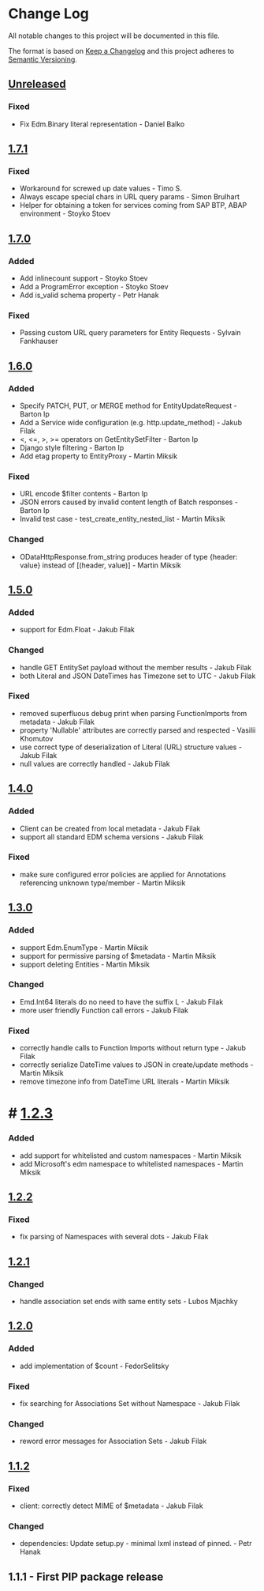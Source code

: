 # Change Log
All notable changes to this project will be documented in this file.

The format is based on [Keep a Changelog](http://keepachangelog.com/)
and this project adheres to [Semantic Versioning](http://semver.org/).

## [Unreleased]

### Fixed
- Fix Edm.Binary literal representation - Daniel Balko

## [1.7.1]

### Fixed
- Workaround for screwed up date values - Timo S.
- Always escape special chars in URL query params - Simon Brulhart
- Helper for obtaining a token for services coming from SAP BTP, ABAP environment - Stoyko Stoev

## [1.7.0]

### Added
- Add inlinecount support - Stoyko Stoev
- Add a ProgramError exception - Stoyko Stoev
- Add is_valid schema property - Petr Hanak

### Fixed
- Passing custom URL query parameters for Entity Requests - Sylvain Fankhauser

## [1.6.0]

### Added
- Specify PATCH, PUT, or MERGE method for EntityUpdateRequest - Barton Ip
- Add a Service wide configuration (e.g. http.update\_method) - Jakub Filak
- <, <=, >, >= operators on GetEntitySetFilter - Barton Ip
- Django style filtering - Barton Ip
- Add etag property to EntityProxy - Martin Miksik

### Fixed
- URL encode $filter contents - Barton Ip
- JSON errors caused by invalid content length of Batch responses - Barton Ip
- Invalid test case - test_create_entity_nested_list - Martin Miksik

### Changed
- ODataHttpResponse.from_string produces header of type {header: value} instead of [(header, value)] - Martin Miksik

## [1.5.0]

### Added
- support for Edm.Float - Jakub Filak

### Changed
- handle GET EntitySet payload without the member results - Jakub Filak
- both Literal and JSON DateTimes has Timezone set to UTC - Jakub Filak

### Fixed
- removed superfluous debug print when parsing FunctionImports from metadata - Jakub Filak
- property 'Nullable' attributes are correctly parsed and respected - Vasilii Khomutov
- use correct type of deserialization of Literal (URL) structure values - Jakub Filak
- null values are correctly handled - Jakub Filak

## [1.4.0]

### Added
- Client can be created from local metadata - Jakub Filak
- support all standard EDM schema versions - Jakub Filak

### Fixed
- make sure configured error policies are applied for Annotations referencing
  unknown type/member - Martin Miksik

## [1.3.0]

### Added
- support Edm.EnumType - Martin Miksik
- support for permissive parsing of $metadata - Martin Miksik
- support deleting Entities - Martin Miksik

### Changed
- Emd.Int64 literals do no need to have the suffix L - Jakub Filak
- more user friendly Function call errors - Jakub Filak

### Fixed
- correctly handle calls to Function Imports without return type - Jakub Filak
- correctly serialize DateTime values to JSON in create/update methods - Martin Miksik
- remove timezone info from DateTime URL literals - Martin Miksik

# # [1.2.3]

### Added
- add support for whitelisted and custom namespaces - Martin Miksik
- add Microsoft's edm namespace to whitelisted namespaces - Martin Miksik

## [1.2.2]

### Fixed
- fix parsing of Namespaces with several dots - Jakub Filak

## [1.2.1]

### Changed
- handle association set ends with same entity sets - Lubos Mjachky

## [1.2.0]

### Added
- add implementation of $count - FedorSelitsky

### Fixed
- fix searching for Associations Set without Namespace - Jakub Filak

### Changed
- reword error messages for Association Sets - Jakub Filak

## [1.1.2]

### Fixed
- client: correctly detect MIME of $metadata - Jakub Filak

### Changed
- dependencies: Update setup.py - minimal lxml instead of pinned. - Petr Hanak

## 1.1.1 - First PIP package release

[Unreleased]: https://github.com/SAP/python-pyodata/compare/1.7.1...HEAD
[1.7.1]: https://github.com/SAP/python-pyodata/compare/1.7.0...1.7.1
[1.7.0]: https://github.com/SAP/python-pyodata/compare/1.6.0...1.7.0
[1.6.0]: https://github.com/SAP/python-pyodata/compare/1.5.0...1.6.0
[1.5.0]: https://github.com/SAP/python-pyodata/compare/1.4.0...1.5.0
[1.4.0]: https://github.com/SAP/python-pyodata/compare/1.3.0...1.4.0
[1.3.0]: https://github.com/SAP/python-pyodata/compare/1.2.3...1.3.0
[1.2.3]: https://github.com/SAP/python-pyodata/compare/1.2.2...1.2.3
[1.2.2]: https://github.com/SAP/python-pyodata/compare/1.2.1...1.2.2
[1.2.1]: https://github.com/SAP/python-pyodata/compare/1.2.0...1.2.1
[1.2.0]: https://github.com/SAP/python-pyodata/compare/1.1.2...1.2.0
[1.1.2]: https://github.com/SAP/python-pyodata/compare/1.1.1...1.1.2

